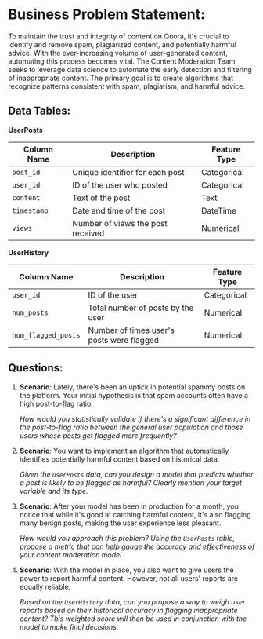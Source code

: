 # **Business Problem Statement:**
To maintain the trust and integrity of content on Quora, it's crucial to identify and remove spam, plagiarized content, and potentially harmful advice. With the ever-increasing volume of user-generated content, automating this process becomes vital. The Content Moderation Team seeks to leverage data science to automate the early detection and filtering of inappropriate content. The primary goal is to create algorithms that recognize patterns consistent with spam, plagiarism, and harmful advice.


## **Data Tables:**

**UserPosts**

| Column Name  | Description                                           | Feature Type      |
|--------------|-------------------------------------------------------|-------------------|
| `post_id`    | Unique identifier for each post                       | Categorical       |
| `user_id`    | ID of the user who posted                             | Categorical       |
| `content`    | Text of the post                                      | Text              |
| `timestamp`  | Date and time of the post                             | DateTime          |
| `views`      | Number of views the post received                     | Numerical         |

**UserHistory**

| Column Name         | Description                                           | Feature Type      |
|---------------------|-------------------------------------------------------|-------------------|
| `user_id`           | ID of the user                                        | Categorical       |
| `num_posts`         | Total number of posts by the user                     | Numerical         |
| `num_flagged_posts` | Number of times user's posts were flagged             | Numerical         |

## **Questions:**

1. **Scenario**: Lately, there's been an uptick in potential spammy posts on the platform. Your initial hypothesis is that spam accounts often have a high post-to-flag ratio.
   
   *How would you statistically validate if there's a significant difference in the post-to-flag ratio between the general user population and those users whose posts get flagged more frequently?*
   
2. **Scenario**: You want to implement an algorithm that automatically identifies potentially harmful content based on historical data.

   *Given the `UserPosts` data, can you design a model that predicts whether a post is likely to be flagged as harmful? Clearly mention your target variable and its type.*
   

3. **Scenario**: After your model has been in production for a month, you notice that while it's good at catching harmful content, it's also flagging many benign posts, making the user experience less pleasant.

   *How would you approach this problem? Using the `UserPosts` table, propose a metric that can help gauge the accuracy and effectiveness of your content moderation model.*
   

4. **Scenario**: With the model in place, you also want to give users the power to report harmful content. However, not all users' reports are equally reliable.

   *Based on the `UserHistory` data, can you propose a way to weigh user reports based on their historical accuracy in flagging inappropriate content? This weighted score will then be used in conjunction with the model to make final decisions.*